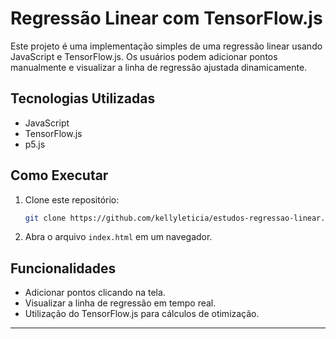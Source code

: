 # Regressão Linear com TensorFlow.js

Este projeto é uma implementação simples de uma regressão linear usando JavaScript e TensorFlow.js. 
Os usuários podem adicionar pontos manualmente e visualizar a linha de regressão ajustada dinamicamente.

## Tecnologias Utilizadas
- JavaScript
- TensorFlow.js
- p5.js

## Como Executar
1. Clone este repositório:
   ```sh
   git clone https://github.com/kellyleticia/estudos-regressao-linear.git
   ```
2. Abra o arquivo `index.html` em um navegador.

## Funcionalidades
- Adicionar pontos clicando na tela.
- Visualizar a linha de regressão em tempo real.
- Utilização do TensorFlow.js para cálculos de otimização.

---
